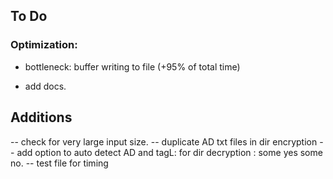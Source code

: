 

## To Do

### Optimization: 

- bottleneck: buffer writing to file (+95% of total time)



- add docs.

## Additions

-- check for very large input size.
-- duplicate AD txt files in dir encryption
-- add option to auto detect AD and tagL: for dir decryption : some yes some no.
-- test file for timing



